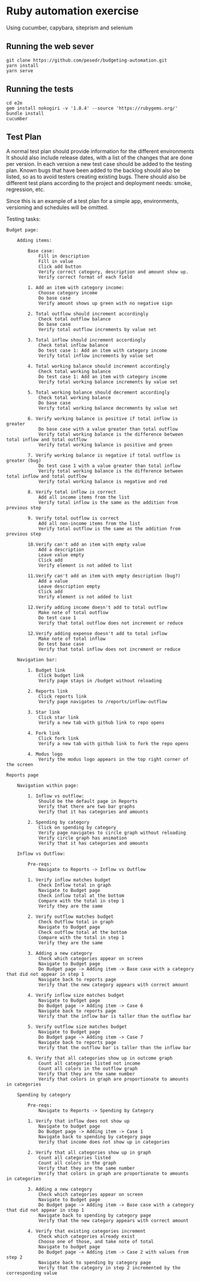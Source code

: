 # Ruby automation exercise
Using cucumber, capybara, siteprism and selenium

## Running the web sever
```shell
git clone https://github.com/pesedr/budgeting-automation.git
yarn install
yarn serve
```

## Running the tests
```shell
cd e2e
gem install nokogiri -v '1.8.4' --source 'https://rubygems.org/'
bundle install
cucumber
```

## Test Plan

A normal test plan should provide information for the different environments
It should also include release dates, with a list of the changes that are done per version.
In each version a new test case should be added to the testing plan.
Known bugs that have been added to the backlog should also be listed, so as to avoid testers creating existing bugs.
There should also be different test plans according to the project and deployment needs: smoke, regression, etc.

Since this is an example of a test plan for a simple app, environments, versioning and schedules will be omitted.

Testing tasks:

    Budget page:
        
        Adding items: 

            Base case:
                Fill in description
                Fill in value
                Click add button
                Verify correct category, description and amount show up. 
                Verify correct format of each field

            1. Add an item with category income: 
                Choose category income
                Do base case
                Verify amount shows up green with no negative sign

            2. Total outflow should increment accordingly
                Check total outflow balance
                Do base case
                Verify total outflow increments by value set

            3. Total inflow should increment accordingly
                Check total inflow balance
                Do test case 1: Add an item with category income
                Verify total inflow increments by value set

            4. Total working balance should increment accordingly
                Check total working balance
                Do test case 1: Add an item with category income
                Verify total working balance increments by value set

            5. Total working balance should decrement accordingly
                Check total working balance
                Do base case
                Verify total working balance decrements by value set

            6. Verify working balance is positive if total inflow is greater
                Do base case with a value greater than total outflow
                Verify total working balance is the difference between total inflow and total outflow
                Verify total working balance is positive and green

            7. Verify working balance is negative if total outflow is greater (bug)
                Do test case 1 with a value greater than total inflow
                Verify total working balance is the difference between total inflow and total outflow
                Verify total working balance is negative and red

            8. Verify total inflow is correct
                Add all income items from the list
                Verify total inflow is the same as the addition from previous step

            9. Verify total outflow is correct
                Add all non-income items from the list
                Verify total outflow is the same as the addition from previous step

            10.Verify can't add an item with empty value
                Add a description
                Leave value empty
                Click add
                Verify element is not added to list

            11.Verify can't add an item with empty description (bug?)
                Add a value
                Leave description empty
                Click add
                Verify element is not added to list

            12.Verify adding income doesn't add to total outflow
                Make note of total outflow
                Do test case 1
                Verify that total outflow does not increment or reduce

            12.Verify adding expense doesn't add to total inflow
                Make note of total inflow
                Do test base case
                Verify that total inflow does not increment or reduce

        Navigation bar:
            
            1. Budget link
                Click budget link
                Verify page stays in /budget without reloading
            
            2. Reports link
                Click reports link
                Verify page navigates to /reports/inflow-outflow
            
            3. Star link
                Click star link
                Verify a new tab with github link to repo opens
            
            4. Fork link
                Click fork link
                Verify a new tab with github link to fork the repo opens
            
            4. Modus logo
                Verify the modus logo appears in the top right corner of the screen
            
    Reports page

        Navigation within page:

            1. Inflow vs outflow: 
                Should be the default page in Reports
                Verify that there are two bar graphs
                Verify that it has categories and amounts

            2. Spending by category
                Click on spending by category
                Verify page navigates to circle graph without reloading
                Verify circle graph has animation
                Verify that it has categories and amounts

        Inflow vs Outflow:

            Pre-reqs: 
                Navigate to Reports -> Inflow vs Outflow

            1. Verify inflow matches budget
                Check Inflow total in graph
                Navigate to Budget page
                Check inflow total at the bottom
                Compare with the total in step 1
                Verify they are the same

            2. Verify outflow matches budget
                Check Outflow total in graph
                Navigate to Budget page
                Check outflow total at the bottom
                Compare with the total in step 1
                Verify they are the same

            3. Adding a new category
                Check which categories appear on screen
                Navigate to Budget page
                Do Budget page -> Adding item -> Base case with a category that did not appear in step 1
                Navigate back to reports page
                Verify that the new category appears with correct amount

            4. Verify inflow size matches budget
                Navigate to Budget page
                Do Budget page -> Adding item -> Case 6
                Navigate back to reports page
                Verify that the inflow bar is taller than the outflow bar

            5. Verify outflow size matches budget
                Navigate to Budget page
                Do Budget page -> Adding item -> Case 7
                Navigate back to reports page
                Verify that the outflow bar is taller than the inflow bar

            6. Verify that all categories show up in outcome graph
                Count all categories listed not income
                Count all colors in the outflow graph
                Verify that they are the same number
                Verify that colors in graph are proportionate to amounts in categories

        Spending by category

            Pre-reqs: 
                Navigate to Reports -> Spending by Category

            1. Verify that inflow does not show up
                Navigate to budget page
                Do Budget page -> Adding item -> Case 1
                Navigate back to spending by category page
                Verify that income does not show up in categories

            2. Verify that all categories show up in graph
                Count all categories listed
                Count all colors in the graph
                Verify that they are the same number
                Verify that colors in graph are proportionate to amounts in categories

            3. Adding a new category
                Check which categories appear on screen
                Navigate to Budget page
                Do Budget page -> Adding item -> Base case with a category that did not appear in step 1
                Navigate back to spending by category page
                Verify that the new category appears with correct amount

            4. Verify that existing categories increment
                Check which categories already exist
                Choose one of those, and take note of total
                Navigate to budget page
                Do Budget page -> Adding item -> Case 2 with values from step 2
                Navigate back to spending by category page
                Verify that the category in step 2 incremented by the corresponding value

